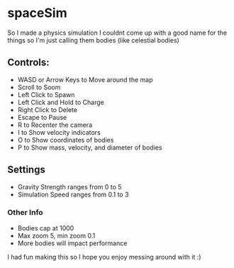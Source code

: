 # spaceSim
So I made a physics simulation
I couldnt come up with a good name for the things so I'm just calling them bodies (like celestial bodies) 

## Controls:
+ WASD or Arrow Keys to Move around the map
+ Scroll to Soom
+ Left Click to Spawn
+ Left Click and Hold to Charge
+ Right Click to Delete
+ Escape to Pause
+ R to Recenter the camera
+ I to Show velocity indicators
+ O to Show coordinates of bodies
+ P to Show mass, velocity, and diameter of bodies

## Settings
+ Gravity Strength ranges from 0 to 5
+ Simulation Speed ranges from 0.1 to 3

### Other Info
+ Bodies cap at 1000
+ Max zoom 5, min zoom 0.1
+ More bodies will impact performance
  
I had fun making this so I hope you enjoy messing around with it :)
